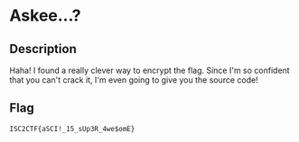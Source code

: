 Askee...?
===
## Description
Haha! I found a really clever way to encrypt the flag. Since I'm so confident that you can't crack it, I'm even going to give you the source code!

## Flag
```
ISC2CTF{aSCI!_15_sUp3R_4we$omE}
```
